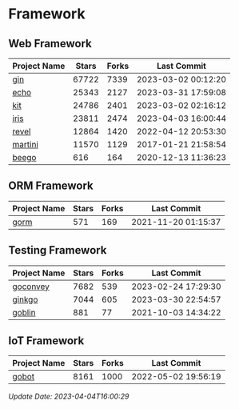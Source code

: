 # Framework

## Web Framework
| Project Name | Stars | Forks | Last Commit |
| ------------ | ----- | ----- | ----------- |
| [gin](https://github.com/gin-gonic/gin) | 67722 | 7339 | 2023-03-02 00:12:20 |
| [echo](https://github.com/labstack/echo) | 25343 | 2127 | 2023-03-31 17:59:08 |
| [kit](https://github.com/go-kit/kit) | 24786 | 2401 | 2023-03-02 02:16:12 |
| [iris](https://github.com/kataras/iris) | 23811 | 2474 | 2023-04-03 16:00:44 |
| [revel](https://github.com/revel/revel) | 12864 | 1420 | 2022-04-12 20:53:30 |
| [martini](https://github.com/go-martini/martini) | 11570 | 1129 | 2017-01-21 21:58:54 |
| [beego](https://github.com/astaxie/beego) | 616 | 164 | 2020-12-13 11:36:23 |

## ORM Framework
| Project Name | Stars | Forks | Last Commit |
| ------------ | ----- | ----- | ----------- |
| [gorm](https://github.com/jinzhu/gorm) | 571 | 169 | 2021-11-20 01:15:37 |

## Testing Framework
| Project Name | Stars | Forks | Last Commit |
| ------------ | ----- | ----- | ----------- |
| [goconvey](https://github.com/smartystreets/goconvey) | 7682 | 539 | 2023-02-24 17:29:30 |
| [ginkgo](https://github.com/onsi/ginkgo) | 7044 | 605 | 2023-03-30 22:54:57 |
| [goblin](https://github.com/franela/goblin) | 881 | 77 | 2021-10-03 14:34:22 |

## IoT Framework
| Project Name | Stars | Forks | Last Commit |
| ------------ | ----- | ----- | ----------- |
| [gobot](https://github.com/hybridgroup/gobot) | 8161 | 1000 | 2022-05-02 19:56:19 |

*Update Date: 2023-04-04T16:00:29*
